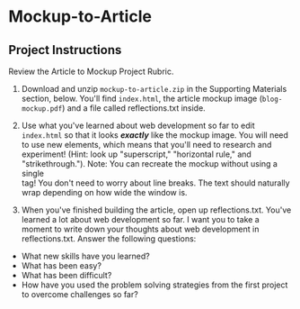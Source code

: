 # Mockup-to-Article
## Project Instructions
Review the Article to Mockup Project Rubric.

1. Download and unzip `mockup-to-article.zip` in the Supporting Materials section, below. You'll find `index.html`, the article mockup image (`blog-mockup.pdf`) and a file called reflections.txt inside.

2. Use what you've learned about web development so far to edit `index.html` so that it looks <em><strong>exactly</strong></em> like the mockup image. You will need to use new elements, which means that you'll need to research and experiment! (Hint: look up "superscript," "horizontal rule," and "strikethrough."). Note: You can recreate the mockup without using a single <br> tag! You don't need to worry about line breaks. The text should naturally wrap depending on how wide the window is.

3. When you've finished building the article, open up reflections.txt. You've learned a lot about web development so far. I want you to take a moment to write down your thoughts about web development in reflections.txt. Answer the following questions:
- What new skills have you learned?
- What has been easy?
- What has been difficult?
- How have you used the problem solving strategies from the first project to overcome challenges so far?
